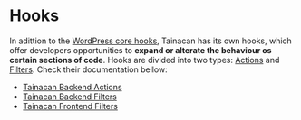 # Hooks

In adittion to the [WordPress core hooks](https://developer.wordpress.org/plugins/hooks/), Tainacan has its own hooks, which offer developers opportunities to **expand or alterate the behaviour os certain sections of code**. Hooks are divided into two types: [Actions](/dev/actions) and [Filters](/dev/filters). Check their documentation bellow:

- [Tainacan Backend Actions](/dev/actions#backend-actions)
- [Tainacan Backend Filters](/dev/filters#backend-filters)
- [Tainacan Frontend Filters](/dev/filters#frontend-filters)
